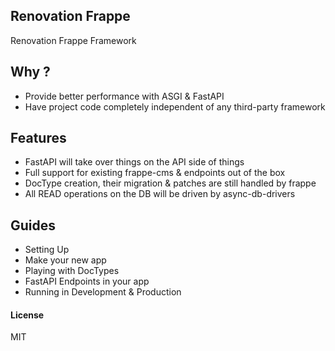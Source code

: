 ## Renovation Frappe

Renovation Frappe Framework

## Why ?
- Provide better performance with ASGI & FastAPI
- Have project code completely independent of any third-party framework

## Features
- FastAPI will take over things on the API side of things
- Full support for existing frappe-cms & endpoints out of the box
- DocType creation, their migration & patches are still handled by frappe
- All READ operations on the DB will be driven by async-db-drivers

## Guides
- Setting Up
- Make your new app
- Playing with DocTypes
- FastAPI Endpoints in your app
- Running in Development & Production


#### License

MIT